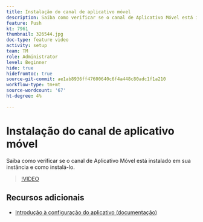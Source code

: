 ```yaml
---
title: Instalação do canal de aplicativo móvel
description: Saiba como verificar se o canal de Aplicativo Móvel está instalado em sua instância e como instalá-lo.
feature: Push
kt: 7961
thumbnail: 326544.jpg
doc-type: feature video
activity: setup
team: TM
role: Administrator
level: Beginner
hide: true
hidefromtoc: true
source-git-commit: ae1ab8936ff47600640c6f4a448c80adc1f1a210
workflow-type: tm+mt
source-wordcount: '67'
ht-degree: 4%

---
```


# Instalação do canal de aplicativo móvel

Saiba como verificar se o canal de Aplicativo Móvel está instalado em sua instância e como instalá-lo.

>[!VIDEO](https://video.tv.adobe.com/v/326544?quality=12)

## Recursos adicionais

* [Introdução à configuração do aplicativo (documentação)](https://experienceleague.adobe.com/docs/campaign-classic/using/sending-messages/sending-push-notifications/configure-the-mobile-app/get-started-app-config.html)
